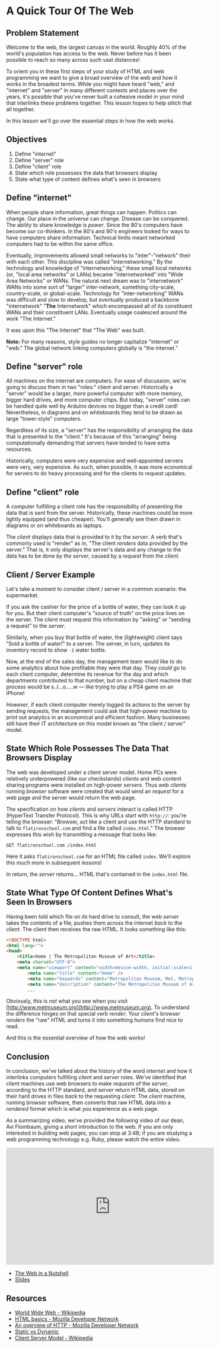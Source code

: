 # A Quick Tour Of The Web

## Problem Statement

Welcome to the web, the largest canvas in the world. Roughly 40% of the world's
population has access to the web. Never before has it been possible to
reach so many across such vast distances!

To orient you in these first steps of your study of HTML and web programming we
want to give a broad overview of the web and how it works in the broadest
terms. While you might have heard "web," and "internet" and "server" in many
different contexts and places over the years, it's possible that you've never
built a cohesive model in your mind that interlinks these problems together.
This lesson hopes to help stitch that all together.

In this lesson we'll go over the essential steps in how the web
works.

## Objectives

1. Define "internet"
2. Define "server" role
3. Define "client" role
4. State which role possesses the data that browsers display
5. State what type of content defines what's seen in browsers

## Define "internet"

When people share information, great things can happen. Politics can change.
Our place in the universe can change. Disease can be conquered. The ability to
share knowledge is _power_. Since the 80's computers have become our
co-thinkers. In the 80's and 90's engineers looked for ways to have computers
share information.  Technical limits meant networked computers had to be within
the same office.

Eventually, improvements allowed small networks to "inter"-"network" their with
each other. This discipline was called "internetworking." By the technology and
knowledge of "internetworking," these small local networks (or, "local area
networks" or LANs) became "internetworked" into "Wide Area Networks" or WANs.
The natural next dream was to "internetwork" WANs into some sort of "larger"
inter-network, something city-scale, country-scale, or global-scale.
Technology for "inter-networking" WANs was difficult and slow to develop, but
eventually produced a backbone "internetwork" "**The** Internetwork" which
encompassed all of its constituent WANs and their constituent LANs. Eventually
usage coalesced around the work "The Internet."

It was upon this "The Internet" that "The Web" was built.

**Note:** For many reasons, style guides no longer capitalize "internet" or
"web." The global network linking computers globally is "the internet."

## Define "server" role

All machines on the internet are computers. For ease of discussion, we're going
to discuss them in two "roles:" client and server. Historically a "server"
would be a larger, more powerful computer with more memory, bigger hard drives,
and more computer chips. But today, "server" roles can be handled quite well by
Arduino devices no bigger than a credit card! Nevertheless, in diagrams and on
whiteboards they tend to be drawn as large "tower-style" computers.

Regardless of its size, a "server" has the responsibility of arranging the data
that is presented to the "client." It's because of this "arranging" being
computationally demanding that servers have tended to have extra resources.

Historically, computers were very expensive and well-appointed servers were
very, very expensive. As such, when possible, it was more economical for
servers to do heavy processing and for the clients to request updates.

## Define "client" role

A computer fulfilling a client role has the responsibility of presenting the
data that is sent from the server. Historically, these machines could be more
lightly equipped (and thus cheaper). You'll generally see them drawn in
diagrams or on whiteboards as laptops.

The _client_ displays data that is provided to it by the _server_. A verb
that's commonly used is "render" as in, "The client _renders_ data provided by
the server." That is, it only displays the server's data and any change to the
data has to be done _by the server_, caused by a _request_ from the _client_.

## Client / Server Example

Let's take a moment to consider client / server in a common scenario: the
supermarket.

If you ask the cashier for the price of a bottle of water, they can look it up
for you. But their client computer's "source of truth" on the price lives on
the server. The _client_ must request this information by "asking" or "sending
a request" to the _server_.

Similarly, when you buy that bottle of water, the (lightweight) client says
"Sold a bottle of water!" to a server. The server, in turn, updates its
inventory record to show `-1` water bottle.

Now, at the end of the sales day, the management team would like to do some
analytics about how profitable they were that day. They _could_ go to each
client computer, determine its revenue for the day and which departments
contributed to that number, but on a cheap client machine that process would be
s..l...o.....w &mdash; like trying to play a PS4 game on an iPhone!

_However_, if each client computer merely logged its actions to the server by
sending requests, the management could ask that high-power machine to print out
analytics in an economical and efficient fashion. Many businesses still have
their IT architecture on this model known as "the client / server" model.

## State Which Role Possesses The Data That Browsers Display

The web was developed under a client server model. Home PCs were relatively
underpowered (like our checkstands) _clients_ and web content sharing programs
were installed on high-power _servers_. Thus web _clients_ running _browser_
software were created that would send an _request_ for a web page and the
server would return the web page.

The specification on how _clients_ and _servers_ interact is called HTTP
(HyperText Transfer Protocol). This is why URLs start with `http://`: you're
telling the browser: "Browser, act like a client and use the HTTP standard to
talk to `flatironschool.com` and find a file called `index.html`." The browser
expresses this wish by transmitting a message that looks like:

`GET flatironschool.com /index.html`

Here it asks `flatironschool.com` for an HTML file called `index`. We'll
explore this _much_ more in subsequent lessons!

In return, the _server_ returns... HTML that's contained in the `index.html`
file.

## State What Type Of Content Defines What's Seen In Browsers

Having been told which file on _its_ hard drive to consult, the web _server_
takes the contents of a file, pushes them across the internet _back_ to the
_client_. The client then receives the raw HTML. It looks something like this:

```html
<!DOCTYPE html>
<html lang="">
<head>
    <title>Home | The Metropolitan Museum of Art</title>
    <meta charset="UTF-8">
    <meta name="viewport" content="width=device-width, initial-scale=1.0">
        <meta name="title" content="Home" />
        <meta name="keywords" content="Metropolitan Museum, Met, Metropolitan Museum of Art, Met Museum, Metropolitan" />
        <meta name="description" content="The Metropolitan Museum of Art is a...">
        ...
```

Obviously, this is _not_ what you see when you visit
[http://www.metmuseum.org](http://www.metmuseum.org). To understand the
difference hinges on that special verb _render_. Your _client's_ browser
_renders_ the "raw" HTML and turns it into something _humans_ find nice to
read.

And this is the essential overview of how the web works!

## Conclusion

In conclusion, we've talked about the history of the word _internet_ and how it
interlinks computers fulfilling _client_ and _server_ roles. We've identified
that _client_ machines use web browsers to make _requests_ of the _server_,
according to the HTTP standard, and _server_ return HTML data, stored on their
hard drives in files _back_ to the requesting _client_. The _client_ machine,
running browser software, then converts that raw HTML data into a _rendered_
format which is what you experience as a web page.

As a summarizing video, we've provided the following video of our dean, Avi
Flombaum, giving a short introduction to the web. If you are only
interested in building web pages, you can stop at 3:48; if you are studying a
web programming technology e.g. Ruby, please watch the entire video.

<iframe width="560" height="315" src="https://www.youtube.com/embed/7AS96jRnquI?rel=0&modestbranding=1" frameborder="0" allowfullscreen></iframe>

* [The Web in a Nutshell][TWINS]
* [Slides][]

## Resources

- [World Wide Web - Wikipedia](https://en.wikipedia.org/wiki/World_Wide_Web)
- [HTML basics - Mozilla Developer Network](https://developer.mozilla.org/en-US/docs/Learn/Getting_started_with_the_web/HTML_basics)
- [An overview of HTTP - Mozilla Developer Network](https://developer.mozilla.org/en-US/docs/Web/HTTP/Overview)
- [Static vs Dynamic](https://noahveltman.com/static-dynamic/)
- [Client Server Model - Wikipedia](https://en.wikipedia.org/wiki/Client%E2%80%93server_model)

[TWINS]: https://www.youtube.com/watch?v=7AS96jRnquI
[Slides]: https://docs.google.com/presentation/d/1m6SPR13MdfF7YRhfx7HtvkOmFnrRyVQOEFgWhI8Bc0I/edit?usp=sharing

